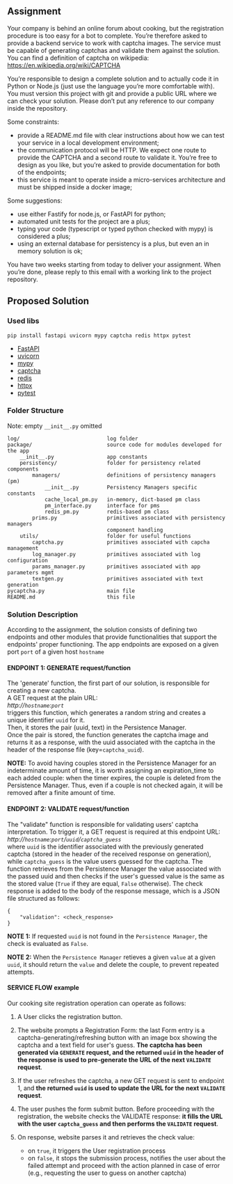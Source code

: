 

## Assignment

Your company is behind an online forum about cooking, but the registration procedure is too easy for a bot to complete. You’re therefore asked to provide a backend service to work with captcha images. The service must be capable of generating captchas and validate them against the solution. You can find a definition of captcha on wikipedia: https://en.wikipedia.org/wiki/CAPTCHA

You’re responsible to design a complete solution and to actually code it in Python or Node.js (just use the language you’re more comfortable with). You must version this project with git and provide a public URL where we can check your solution. Please don’t put any reference to our company inside the repository.

Some constraints:
* provide a README.md file with clear instructions about how we can test your service in a local development environment;
* the communication protocol will be HTTP. We expect one route to provide the CAPTCHA and a second route to validate it. You’re free to design as you like, but you’re asked to provide documentation for both of the endpoints;
* this service is meant to operate inside a micro-services architecture and must be shipped inside a docker image;

Some suggestions:
* use either Fastify for node.js, or FastAPI for python;
* automated unit tests for the project are a plus;
* typing your code (typescript or typed python checked with mypy) is considered a plus;
* using an external database for persistency is a plus, but even an in memory solution is ok;

You have two weeks starting from today to deliver your assignment. When you’re done, please reply to this email with a working link to the project repository.

## Proposed Solution

### Used libs
```
pip install fastapi uvicorn mypy captcha redis httpx pytest
```
* [FastAPI](https://fastapi.tiangolo.com/)
* [uvicorn](https://www.uvicorn.org/)
* [mypy](https://pypi.org/project/mypy/)
* [captcha](https://pypi.org/project/captcha/)
* [redis](https://github.com/redis/redis-py)
* [httpx](https://www.python-httpx.org/)
* [pytest](https://docs.pytest.org/en/8.2.x/)


### Folder Structure

Note: empty `__init__.py` omitted
```
log/                            log folder
package/                        source code for modules developed for the app
    __init__.py                 app constants
    persistency/                folder for persistency related components
        managers/               definitions of persistency managers (pm)
            __init__.py         Persistency Managers specific constants
            cache_local_pm.py   in-memory, dict-based pm class
            pm_interface.py     interface for pms
            redis_pm.py         redis-based pm class
        prims.py                primitives associated with persistency managers
                                component handling
    utils/                      folder for useful functions
        captcha.py              primitives associated with capcha management
        log_manager.py          primitives associated with log configuration
        params_manager.py       primitives associated with app parameters mgmt
        textgen.py              primitives associated with text generation 
pycaptcha.py                    main file
README.md                       this file
```
### Solution Description

According to the assignment, the solution consists of defining two endpoints and other modules that provide functionalities that support the endpoints' proper functioning. The app endpoints are exposed on a given port `port` of a given host `hostname`

#### ENDPOINT 1: **GENERATE** request/function
The 'generate' function, the first part of our solution, is responsible for creating a new captcha.  
A GET request at the plain URL:   
_http://`hostname`:`port`_  
triggers this function, which generates a random string and creates a unique identifier `uuid` for it.  
Then, it stores the pair (uuid, text) in the Persistence Manager.  
Once the pair is stored, the function generates the captcha image and returns it as a response, with the uuid associated with the captcha in the header of the response file (key=`captcha_uuid`).  

**NOTE:** 
To avoid having couples stored in the Persistence Manager for an indeterminate amount of time, it is worth assigning an expiration_time to each added couple: when the timer expires, the couple is deleted from the Persistence Manager. Thus, even if a couple is not checked again, it will be removed after a finite amount of time.

#### ENDPOINT 2: **VALIDATE** request/function
The "validate" function is responsible for validating users' captcha interpretation.
To trigger it, a GET request is required at this endpoint URL:  
_http://`hostname`:`port`/`uuid`/`captcha_guess`_  
where `uuid` is the identifier associated with the previously generated captcha (stored in the header of the received response on generation), while `captcha_guess` is the value users guessed for the captcha.
The function retrieves from the Persistence Manager the value associated with the passed uuid and then checks if the user's guessed value is the same as the stored value (`True` if they are equal, `False` otherwise). The check response is added to the body of the response message, which is a JSON file structured as follows:  
```
{
    "validation": <check_response>
}
```
**NOTE 1:** If requested `uuid` is not found in the `Persistence Manager`, the check is evaluated as `False`.  

**NOTE 2:** When the `Persistence Manager` retieves a given `value` at a given `uuid`, it should return the `value` and delete the couple, to prevent repeated attempts.

#### SERVICE FLOW example
Our cooking site registration operation can operate as follows:
1. A User clicks the registration button.

2. The website prompts a Registration Form: the last Form entry is a captcha-generating/refreshing button with an image box showing the captcha and a text field for user's guess. **The captcha has been generated via `GENERATE` request, and the returned `uuid` in the header of the response is used to pre-generate the URL of the next `VALIDATE` request**.

3. If the user refreshes the captcha, a new GET request is sent to endpoint 1, and **the returned `uuid` is used to update the URL for the next `VALIDATE` request**.

4. The user pushes the form submit button. Before proceeding with the registration, the website checks the VALIDATE response: **it fills the URL with the user `captcha_guess` and then performs the `VALIDATE` request**.

5. On response, website parses it and retrieves the check value: 
   * on `true`, it triggers the User registration process
   * on `false`, it stops the submission process, notifies the user about the failed attempt and proceed with the action planned in case of error (e.g., requesting the user to guess on another captcha)